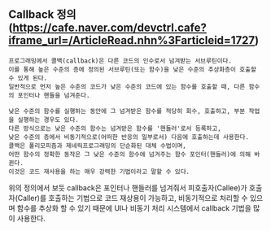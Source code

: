 ## Callback 정의  (https://cafe.naver.com/devctrl.cafe?iframe_url=/ArticleRead.nhn%3Farticleid=1727)

	프로그래밍에서 콜백(callback)은 다른 코드의 인수로서 넘겨받는 서브루틴이다. 
	이를 통해 높은 수준의 층에 정의된 서브루틴(또는 함수)을 낮은 수준의 추상화층이 호출할 수 있게 된다. 
	일반적으로 먼저 높은 수준의 코드가 낮은 수준의 코드에 있는 함수를 호출할 때, 다른 함수의 포인터나 핸들을 넘겨준다. 
	
	낮은 수준의 함수를 실행하는 동안에 그 넘겨받은 함수를 적당히 회수, 호출하고, 부분 작업을 실행하는 경우도 있다. 
	다른 방식으로는 낮은 수준의 함수는 넘겨받은 함수를 '핸들러'로서 등록하고, 
	낮은 수준의 층에서 비동기적으로(어떠한 반응의 일부로서) 다음에 호출하는데 사용한다. 
	콜백은 폴리모피즘과 제네릭프로그래밍의 단순화된 대체 수법이며, 
	어떤 함수의 정확한 동작은 그 낮은 수준의 함수에 넘겨주는 함수 포인터(핸들러)에 의해 바뀐다. 
	이것은 코드 재사용을 하는 매우 강력한 기법이라고 말할 수 있다.


위의 정의에서 보듯 callback은 포인터나 핸들러를 넘겨줘서 피호출자(Callee)가 호출자(Caller)를 호출하는 기법으로 코드 재상용이 가능하고, 
비동기적으로 처리할 수 있으며 함수를 추상화 할 수 있기 때문에 UI나 비동기 처리 시스템에서 callback 기법을 많이 사용한다.

